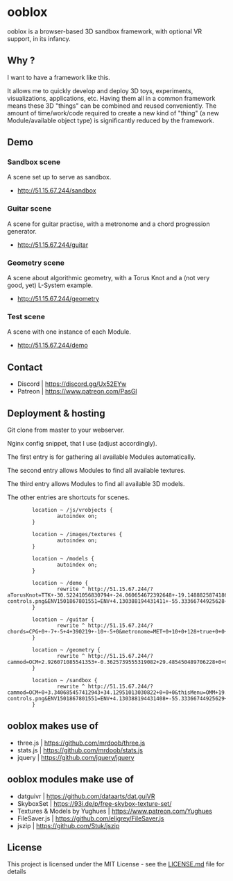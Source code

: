 ooblox
======

ooblox is a browser-based 3D sandbox framework, with optional VR support, in its infancy.

## Why ?

I want to have a framework like this.

It allows me to quickly develop and deploy 3D toys, experiments, visualizations, applications, etc. Having them all in a common framework means these 3D "things" can be combined and reused conveniently. The amount of time/work/code required to create a new kind of "thing" (a new Module/available object type) is significantly reduced by the framework.

## Demo

### Sandbox scene

A scene set up to serve as sandbox.
* http://51.15.67.244/sandbox

### Guitar scene

A scene for guitar practise, with a metronome and a chord progression generator.
* http://51.15.67.244/guitar

### Geometry scene

A scene about algorithmic geometry, with a Torus Knot and a (not very good, yet) L-System example.
* http://51.15.67.244/geometry

### Test scene

A scene with one instance of each Module.
* http://51.15.67.244/demo

## Contact

* Discord | https://discord.gg/Ux52EYw
* Patreon | https://www.patreon.com/PasGl

## Deployment & hosting

Git clone from master to your webserver.

Nginx config snippet, that I use (adjust accordingly).

The first entry is for gathering all available Modules automatically.

The second entry allows Modules to find all available textures.

The third entry allows Modules to find all available 3D models.

The other entries are shortcuts for scenes.
```
        location ~ /js/vrobjects {
                autoindex on;
        }

        location ~ /images/textures {
                autoindex on;
        }

        location ~ /models {
                autoindex on;
        }

        location ~ /demo {
                rewrite ^ http://51.15.67.244/?aTorusKnot=TTK+-30.52241056830794+-24.060654672392648+-19.148882587418605+9+0.7+246+7+6+10+-10+-5+6&chords=CPG+-20.413473137516963+15.520613613013657+-0.8822046718585383+4+390219+-29.275937545907542+10.236375141624494+0.05410277709049893&metronome=MET+-19.376949262765798+12.911771552356136+0.6836799437677445+128+false+-26.24683861118693+-6.671107515866989+0.4303844745127776&tree=PLS+32.451315494533375+-20.110257252210452+-0.12786119898048298+3+FN(1)+645101582+5+0.6000000000000001+4.5+0.7+0.36+0.3+0.45+0.4+0.0001+0.0001+5+5+0&cammod=OCM+1.6051670373027225+4.2657046391278834+39.79632653680005+1.0816275156575472+3.7453727056881654+-0.1968623964210779&thisMenu=OMM+17.85859540156063+17.07248287315567+-0.27264278541460385+true&TPL1501595683496=TPL+2.776542255211245+1.1955171270653295+0.06590600067666941+30+15+5.9594000000000005+0+0+-6.8305519702257005+-10.47184376458835+0.09066960974727181+ooblox-controls.png&ENV1501867801551=ENV+4.130388194431411+-55.33366744925628+0.03760227668291094+1600+1600+315.1+14.818017337427506+28.08078750781173+-4.8953764355944145+5+5+41382439+7+dirt+ThickCloudsWater;
        }

        location ~ /guitar {
                rewrite ^ http://51.15.67.244/?chords=CPG+0+-7+-5+4+390219+-10+-5+0&metronome=MET+0+10+0+128+true+0+0+0&cammod=OCM+0+0+18+0+0+0;
        }

        location ~ /geometry {
                rewrite ^ http://51.15.67.244/?cammod=OCM+2.926071085541353+-0.3625739555319082+29.485450489706228+0+0+0&PSOL1501143910992=PLS+7.753765452290093+-14.523359921768211+0.9037005075142126+4+FN(1)+41135299+7+0.85+3.8000000000000003+0.41000000000000003+0.46+0.18+0.53+0.4368577100151778+0.11895943772571253+0.16+5+5+0&TK1501143915642=TTK+-10.053305813650777+-5.292586026307477+-24.24374738624524+6+0.4+240+7+7+10+-10+-5+6&ENV1501867801551=ENV+4.130388194431411+-55.33366744925628+0.03760227668291094+1600+1600+315.1+-29.10218852144671+36.551352164013494+-4.430635844088698+5+5+41382439+7+dirt+ThickCloudsWater;
        }

        location ~ /sandbox {
                rewrite ^ http://51.15.67.244/?cammod=OCM+0+3.340685457412943+34.12951013030822+0+0+0&thisMenu=OMM+19.449952428606203+0.023490438479575104+0.13461065549858375+false&TPL1501595236567=TPL+-10.450004873167053+-8.47779597167776+0.36814026312403314+30+15+5.898700000000001+0.39690000000000003+0.1095+-10+-10.28196373816352+0.1+ooblox-controls.png&ENV1501867801551=ENV+4.130388194431408+-55.33366744925629+0.03760227668291094+1600+1600+315.1+17.832533249174052+28.209850964396843+-9.190907131616157+5+5+41382439+7+dirt+ThickCloudsWater;
        }
```

## ooblox makes use of

* three.js | https://github.com/mrdoob/three.js
* stats.js | https://github.com/mrdoob/stats.js
* jquery | https://github.com/jquery/jquery

## ooblox modules make use of

* datguivr | https://github.com/dataarts/dat.guiVR
* SkyboxSet | https://93i.de/p/free-skybox-texture-set/
* Textures & Models by Yughues | https://www.patreon.com/Yughues
* FileSaver.js | https://github.com/eligrey/FileSaver.js
* jszip | https://github.com/Stuk/jszip

## License

This project is licensed under the MIT License - see the [LICENSE.md](LICENSE.md) file for details
